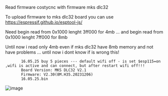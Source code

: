 Read firmware costycnc with firmware mks dlc32

To upload firmware to mks dlc32 board you can use https://espressif.github.io/esptool-js/

Need begin read from 0x1000 lenght 3ff000  for 4mb ... and begin read from 0x1000 lenght 7ff000 for 8mb

Until now i read only 4mb even if mks dlc32 have 8mb memory and not have problems ... until now i dont know if is wrong this!

           16.05.25 buy 5 pieces --- default wifi off - is set $esp115=on ,wifi is active and can connect, but after restart wifi off!!!
           Board Version: MKS DLC32 V2.1
           Firmware: V2.30(8M.H35.20231206)
           16.05.25.bin
![image](https://github.com/user-attachments/assets/861e8993-1b52-4cc7-baca-67449d3332c5)
